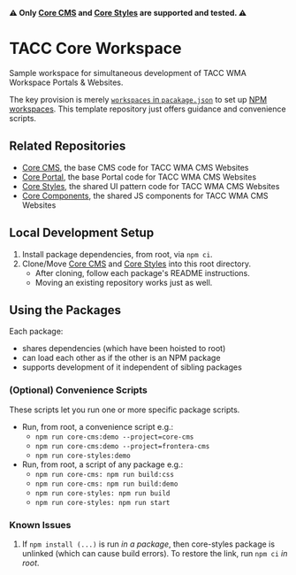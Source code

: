 **⚠ Only [Core CMS] and [Core Styles] are supported and tested. ⚠️**

# TACC Core Workspace

Sample workspace for simultaneous development of TACC WMA Workspace Portals & Websites.

The key provision is merely [`workspaces` in `pacakage.json`](https://github.com/wesleyboar/Core-Workspace/blob/main/package.json#L5) to set up [NPM workspaces]. This template repository just offers guidance and convenience scripts.

## Related Repositories

- [Core CMS], the base CMS code for TACC WMA CMS Websites
- [Core Portal], the base Portal code for TACC WMA CMS Websites
- [Core Styles], the shared UI pattern code for TACC WMA CMS Websites
- [Core Components], the shared JS components for TACC WMA CMS Websites

## Local Development Setup

1. Install package dependencies, from root, via `npm ci`.
2. Clone/Move [Core CMS] and [Core Styles] into this root directory.
    - After cloning, follow each package's README instructions.
    - Moving an existing repository works just as well.

## Using the Packages

Each package:

- shares dependencies (which have been hoisted to root)
- can load each other as if the other is an NPM package
- supports development of it independent of sibling packages

### (Optional) Convenience Scripts

These scripts let you run one or more specific package scripts.

- Run, from root, a convenience script e.g.:
  - `npm run core-cms:demo --project=core-cms`
  - `npm run core-cms:demo --project=frontera-cms`
  - `npm run core-styles:demo`
- Run, from root, a script of any package e.g.:
  - `npm run core-cms: npm run build:css`
  - `npm run core-cms: npm run build:demo`
  - `npm run core-styles: npm run build`
  - `npm run core-styles: npm run start`

### Known Issues

1. If `npm install (...)` is run _in a package_, then core-styles package is unlinked (which can cause build errors). To restore the link, run `npm ci` _in root_.

<!-- Link Aliases -->

[Core CMS]: https://github.com/TACC/Core-CMS
[Core Styles]: https://github.com/TACC/Core-Styles
[Core Components]: https://github.com/TACC/tup-ui/tree/main/libs/core-components
[Core Portal]: https://github.com/TACC/Core-Portal

[cli-symlink-error]: https://github.com/privatenumber/link/issues/10
[npm workspaces]: https://docs.npmjs.com/cli/v8/using-npm/workspaces
